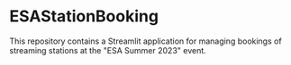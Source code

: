# ESAStationBooking
This repository contains a Streamlit application for managing bookings of streaming stations at the "ESA Summer 2023" event.
